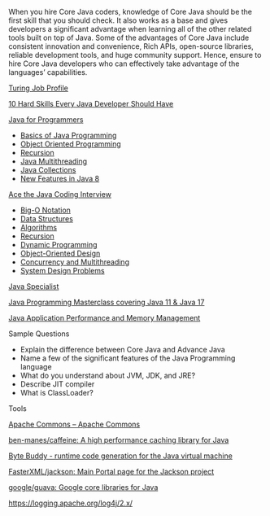 When you hire Core Java coders, knowledge of Core Java should be the first skill that you should check. It also works as a base and gives developers a significant advantage when learning all of the other related tools built on top of Java. Some of the advantages of Core Java include consistent innovation and convenience, Rich APIs, open-source libraries, reliable development tools, and huge community support. Hence, ensure to hire Core Java developers who can effectively take advantage of the languages’ capabilities.

[Turing Job Profile](https://www.turing.com/hire/core-java-developers)

[10 Hard Skills Every Java Developer Should Have](https://youteam.io/blog/hard-skills-every-java-developer-should-have/)

[Java for Programmers](https://www.educative.io/path/java-for-programmers)
- [Basics of Java Programming](https://www.educative.io/module/basics-java-programming)
- [Object Oriented Programming](https://www.educative.io/module/object-oriented-programming)
- [Recursion](https://www.educative.io/module/g5g3ywCmLqmMJ5YLr/10370001/4830990535491584)
- [Java Multithreading](https://www.educative.io/module/java-multithreading)
- [Java Collections](https://www.educative.io/module/g5g3ywCmLqmMJ5YLr/10370001/5032359797194752)
- [New Features in Java 8](https://www.educative.io/module/lambda-stream-api)

[Ace the Java Coding Interview](https://www.educative.io/path/ace-java-coding-interview)
- [Big-O Notation](https://www.educative.io/module/big-o-notation)
- [Data Structures](https://www.educative.io/module/data-structures-in-java)
- [Algorithms](https://www.educative.io/module/algorithms-in-java)
- [Recursion](https://www.educative.io/module/recursion-in-java)
- [Dynamic Programming](https://www.educative.io/module/dynamic-programming-patterns)
- [Object-Oriented Design](https://www.educative.io/module/oop-design-interview)
- [Concurrency and Multithreading](https://www.educative.io/module/java-multithreading-interview)
- [System Design Problems](https://www.educative.io/module/system-design-java)

[Java Specialist](https://github.com/dbremont/jvtudes/blob/main/JavaSpecialist.md)

[Java Programming Masterclass covering Java 11 & Java 17](https://www.udemy.com/course/java-the-complete-java-developer-course/)

[Java Application Performance and Memory Management](https://www.udemy.com/course/java-application-performance-and-memory-management/)


Sample Questions

- Explain the difference between Core Java and Advance Java
- Name a few of the significant features of the Java Programming language
- What do you understand about JVM, JDK, and JRE?
- Describe JIT compiler
- What is ClassLoader?

Tools

[Apache Commons – Apache Commons](https://commons.apache.org/)

[ben-manes/caffeine: A high performance caching library for Java](https://github.com/ben-manes/caffeine)

[Byte Buddy - runtime code generation for the Java virtual machine](https://bytebuddy.net/#/)

[FasterXML/jackson: Main Portal page for the Jackson project](https://github.com/FasterXML/jackson)

[google/guava: Google core libraries for Java](https://github.com/google/guava)

https://logging.apache.org/log4j/2.x/
